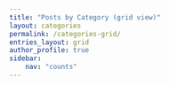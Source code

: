 ```yaml
---
title: "Posts by Category (grid view)"
layout: categories
permalink: /categories-grid/
entries_layout: grid
author_profile: true
sidebar:
    nav: "counts"
---
```

